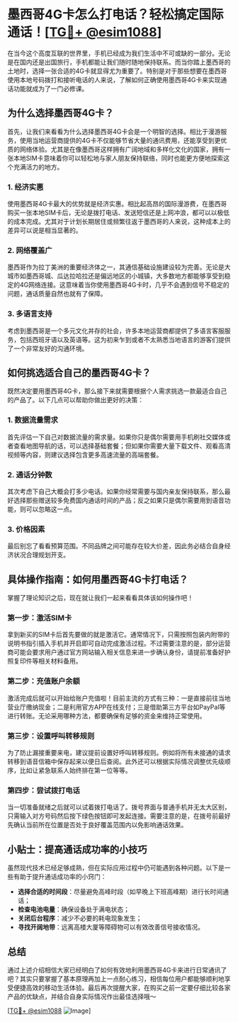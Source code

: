# 墨西哥4G卡怎么打电话？轻松搞定国际通话！[[TG💪+ @esim1088](https://t.me/s/esim1088)]

在当今这个高度互联的世界里，手机已经成为我们生活中不可或缺的一部分。无论是在国内还是出国旅行，手机都能让我们随时随地保持联系。而当你踏上墨西哥的土地时，选择一张合适的4G卡就显得尤为重要了。特别是对于那些想要在墨西哥使用本地号码拨打和接听电话的人来说，了解如何正确使用墨西哥4G卡来实现通话功能就成为了一门必修课。

## 为什么选择墨西哥4G卡？

首先，让我们来看看为什么选择墨西哥4G卡会是一个明智的选择。相比于漫游服务，使用当地运营商提供的4G卡不仅能够节省大量的通讯费用，还能享受到更优质的网络体验。尤其是在像墨西哥这样拥有广阔地域和多样化文化的国家，拥有一张本地SIM卡意味着你可以轻松地与家人朋友保持联络，同时也能更方便地探索这个充满活力的地方。

### 1. 经济实惠

使用墨西哥4G卡最大的优势就是经济实惠。相比起高昂的国际漫游费，在墨西哥购买一张本地SIM卡后，无论是拨打电话、发送短信还是上网冲浪，都可以以极低的成本完成。尤其对于计划长期居住或频繁往返于墨西哥的人来说，这种成本上的差异可以说是相当显著的。

### 2. 网络覆盖广

墨西哥作为拉丁美洲的重要经济体之一，其通信基础设施建设较为完善。无论是大城市如墨西哥城、瓜达拉哈拉还是偏远地区的小城镇，大多数地方都能够享受到稳定的4G网络连接。这意味着当你使用墨西哥4G卡时，几乎不会遇到信号不稳定的问题，通话质量自然也就有了保障。

### 3. 多语言支持

考虑到墨西哥是一个多元文化并存的社会，许多本地运营商都提供了多语言客服服务，包括西班牙语以及英语等。这为初来乍到或者不太熟悉当地语言的游客们提供了一个非常友好的沟通环境。

## 如何挑选适合自己的墨西哥4G卡？

既然决定要用墨西哥4G卡，那么接下来就需要根据个人需求挑选一款最适合自己的产品了。以下几点可以帮助你做出更好的决策：

### 1. 数据流量需求

首先评估一下自己对数据流量的需求量。如果你只是偶尔需要用手机刷社交媒体或者查看地图导航的话，可以选择基础套餐；但如果你需要大量下载文件、观看高清视频等内容，则建议选择包含更多高速流量的高端套餐。

### 2. 通话分钟数

其次考虑下自己大概会打多少电话。如果你经常需要与国内亲友保持联系，那么最好选择那些赠送较多免费国内通话时间的产品；反之如果只是偶尔需要用到语音功能，则可以忽略这一点。

### 3. 价格因素

最后别忘了看看预算范围。不同品牌之间可能存在较大价差，因此务必结合自身经济状况合理规划开支。

## 具体操作指南：如何用墨西哥4G卡打电话？

掌握了理论知识之后，现在就让我们一起来看看具体该如何操作吧！

### 第一步：激活SIM卡

拿到新买的SIM卡后首先要做的就是激活它。通常情况下，只需按照包装内附带的说明书指引插入手机并开启即可自动完成激活过程。不过需要注意的是，部分运营商可能会要求用户通过官方网站输入相关信息来进一步确认身份，请提前准备好护照复印件等相关材料备用。

### 第二步：充值账户余额

激活完成后就可以开始给账户充值啦！目前主流的方式有三种：一是直接前往当地营业厅缴纳现金；二是利用官方APP在线支付；三是借助第三方平台如PayPal等进行转账。无论采用哪种方法，都要确保有足够的资金来维持正常使用。

### 第三步：设置呼叫转移规则

为了防止漏接重要来电，建议提前设置好呼叫转移规则。例如将所有未接通的请求转移到语音信箱中保存起来以便日后查阅。此外还可以根据实际情况调整优先级顺序，比如让紧急联系人始终排在第一位等等。

### 第四步：尝试拨打电话

当一切准备就绪之后就可以试着拨打电话了。拨号界面与普通手机并无太大区别，只需输入对方号码然后按下绿色按钮即可发起连接。需要注意的是，在拨号前最好先确认当前所在位置是否处于良好覆盖范围内以免影响通话效果。

## 小贴士：提高通话成功率的小技巧

虽然现代技术已经足够成熟，但在实际应用过程中仍可能遇到各种问题。以下是一些有助于提升通话成功率的小窍门：

- **选择合适的时间段**：尽量避免高峰时段（如早晚上下班高峰期）进行长时间通话；
- **检查电池电量**：确保设备处于满电状态；
- **关闭后台程序**：减少不必要的耗电现象发生；
- **寻找开阔地带**：远离高楼大厦等障碍物可以有效改善信号接收情况。

## 总结

通过上述介绍相信大家已经明白了如何有效地利用墨西哥4G卡来进行日常通讯了吧？其实只要掌握了基本原理再加上一点耐心练习，相信每位用户都能够顺利地享受便捷高效的移动生活体验。最后再次提醒大家，在购买之前一定要仔细比较各家产品的优缺点，并结合自身实际情况作出最佳选择哦～

[[TG💪+ @esim1088](https://t.me/s/esim1088) ![Image](https://i.postimg.cc/4NQfJmqS/Snipaste-2025-05-13-00-14-12.png)]